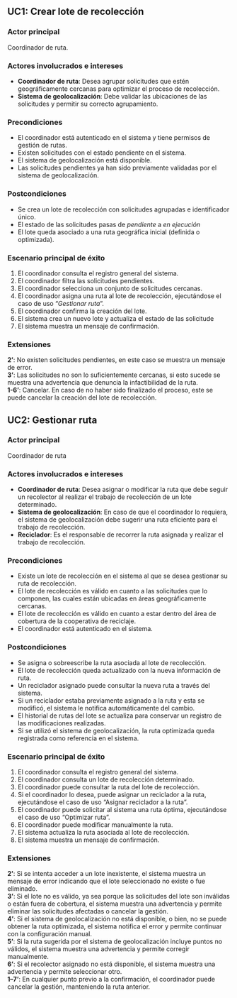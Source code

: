 ## **UC1: Crear lote de recolección**

### **Actor principal**

Coordinador de ruta.

### **Actores involucrados e intereses**

- **Coordinador de ruta**: Desea agrupar solicitudes que estén geográficamente cercanas para optimizar el proceso de recolección.  
- **Sistema de geolocalización**: Debe validar las ubicaciones de las solicitudes y permitir su correcto agrupamiento.

### **Precondiciones**

- El coordinador está autenticado en el sistema y tiene permisos de gestión de rutas.  
- Existen solicitudes con el estado pendiente en el sistema.  
- El sistema de geolocalización está disponible.  
- Las solicitudes pendientes ya han sido previamente validadas por el sistema de geolocalización.

### **Postcondiciones**

- Se crea un lote de recolección con solicitudes agrupadas e identificador único.  
- El estado de las solicitudes pasas de *pendiente* a *en ejecución*  
- El lote queda asociado a una ruta geográfica inicial (definida o optimizada).

### **Escenario principal de éxito**

1. El coordinador consulta el registro general del sistema.  
2. El coordinador filtra las solicitudes pendientes.  
3. El coordinador selecciona un conjunto de solicitudes cercanas.  
4. El coordinador asigna una ruta al lote de recolección, ejecutándose el caso de uso “*Gestionar ruta*”.  
5. El coordinador confirma la creación del lote.  
6. El sistema crea un nuevo lote y actualiza el estado de las solicitude
7. El sistema muestra un mensaje de confirmación.

### **Extensiones**

**2’**:	No existen solicitudes pendientes, en este caso se muestra un mensaje de error.  
**3’**:	Las solicitudes no son lo suficientemente cercanas, si esto sucede se muestra una advertencia que denuncia la infactibilidad de la ruta.  
**1-6’**:	Cancelar. En caso de no haber sido finalizado el proceso, este se puede cancelar la creación del lote de recolección.

## **UC2: Gestionar ruta**

### **Actor principal**

Coordinador de ruta

### **Actores involucrados e intereses**

- **Coordinador de ruta**: Desea asignar o modificar la ruta que debe seguir un recolector al realizar el trabajo de recolección de un lote determinado.  
- **Sistema de geolocalización**: En caso de que el coordinador lo requiera, el sistema de geolocalización debe sugerir una ruta eficiente para el trabajo de recolección.  
- **Reciclador**: Es el responsable de recorrer la ruta asignada y realizar el trabajo de recolección.

### **Precondiciones**

- Existe un lote de recolección en el sistema al que se desea gestionar su ruta de recolección.  
- El lote de recolección es válido en cuanto a las solicitudes que lo componen, las cuales están ubicadas en áreas geográficamente cercanas.  
- El lote de recolección es válido en cuanto a estar dentro del área de cobertura de la cooperativa de reciclaje.  
- El coordinador está autenticado en el sistema.

### **Postcondiciones**

- Se asigna o sobreescribe la ruta asociada al lote de recolección.  
- El lote de recolección queda actualizado con la nueva información de ruta.  
- Un reciclador asignado puede consultar la nueva ruta a través del sistema.  
- Si un reciclador estaba previamente asignado a la ruta y esta se modificó, el sistema le notifica automáticamente del cambio.  
- El historial de rutas del lote se actualiza para conservar un registro de las modificaciones realizadas.  
- Si se utilizó el sistema de geolocalización, la ruta optimizada queda registrada como referencia en el sistema.

### **Escenario principal de éxito**

1. El coordinador consulta el registro general del sistema.  
2. El coordinador consulta un lote de recolección determinado.  
3. El coordinador puede consultar la ruta del lote de recolección.  
4. Si el coordinador lo desea, puede asignar un reciclador a la ruta, ejecutándose el caso de uso “Asignar reciclador a la ruta”.  
5. El coordinador puede solicitar al sistema una ruta óptima, ejecutándose el caso de uso “Optimizar ruta”.  
6. El coordinador puede modificar manualmente la ruta.  
7. El sistema actualiza la ruta asociada al lote de recolección.  
8. El sistema muestra un mensaje de confirmación.

### **Extensiones**

**2’**:	Si se intenta acceder a un lote inexistente, el sistema muestra un mensaje de error indicando que el lote seleccionado no existe o fue eliminado.  
**3’**:	Si el lote no es válido, ya sea porque las solicitudes del lote son inválidas o están fuera de cobertura, el sistema muestra una advertencia y permite eliminar las solicitudes afectadas o cancelar la gestión.  
**4’**:	Si el sistema de geolocalización no está disponible, o bien, no se puede obtener la ruta optimizada, el sistema notifica el error y permite continuar con la configuración manual.  
**5’**:	Si la ruta sugerida por el sistema de geolocalización incluye puntos no válidos, el sistema muestra una advertencia y permite corregir manualmente.  
**6’**:	Si el recolector asignado no está disponible, el sistema muestra una advertencia y permite seleccionar otro.  
**1–7’**:	En cualquier punto previo a la confirmación, el coordinador puede cancelar la gestión, manteniendo la ruta anterior.
